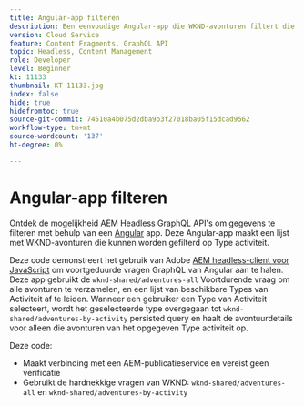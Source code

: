 ```yaml
---
title: Angular-app filteren
description: Een eenvoudige Angular-app die WKND-avonturen filtert die zijn gemodelleerd met Content Fragments.
version: Cloud Service
feature: Content Fragments, GraphQL API
topic: Headless, Content Management
role: Developer
level: Beginner
kt: 11133
thumbnail: KT-11133.jpg
index: false
hide: true
hidefromtoc: true
source-git-commit: 74510a4b075d2dba9b3f27018ba05f15dcad9562
workflow-type: tm+mt
source-wordcount: '137'
ht-degree: 0%

---
```



# Angular-app filteren

Ontdek de mogelijkheid AEM Headless GraphQL API&#39;s om gegevens te filteren met behulp van een [Angular](https://angular.io/) app. Deze Angular-app maakt een lijst met WKND-avonturen die kunnen worden gefilterd op Type activiteit.

Deze code demonstreert het gebruik van Adobe [AEM headless-client voor JavaScript](https://github.com/adobe/aem-headless-client-js/blob/main/api-reference.md) om voortgeduurde vragen GraphQL van Angular aan te halen. Deze app gebruikt de `wknd-shared/adventures-all` Voortdurende vraag om alle avonturen te verzamelen, en een lijst van beschikbare Types van Activiteit af te leiden. Wanneer een gebruiker een Type van Activiteit selecteert, wordt het geselecteerde type overgegaan tot `wknd-shared/adventures-by-activity` persisted query en haalt de avontuurdetails voor alleen die avonturen van het opgegeven Type activiteit op.

Deze code:

+ Maakt verbinding met een AEM-publicatieservice en vereist geen verificatie
+ Gebruikt de hardnekkige vragen van WKND: `wknd-shared/adventures-all` en `wknd-shared/adventures-by-activity`
